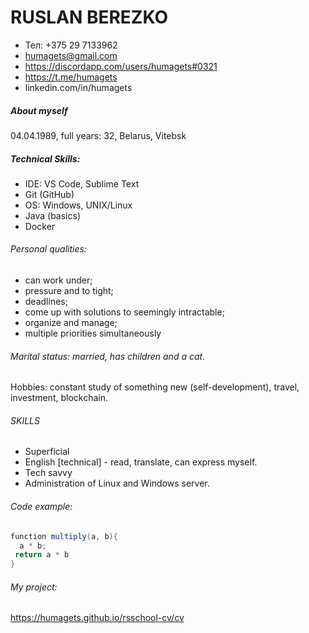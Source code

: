 # RUSLAN BEREZKO 

* Тел: +375 29 7133962
* humagets@gmail.com
* https://discordapp.com/users/humagets#0321
* https://t.me/humagets
* linkedin.com/in/humagets 


##### About myself

04.04.1989, full years: 32, Belarus, Vitebsk 

##### Technical Skills:
* IDE: VS Code, Sublime Text
* Git (GitHub)
* OS: Windows, UNIX/Linux
* Java (basics)
* Docker

###### Personal qualities: 
  - can work under;
  - pressure and to tight;
  - deadlines;
  - come up with solutions to seemingly intractable;
  - organize and manage;
  - multiple priorities simultaneously

###### Marital status: married, has children and a cat.
Hobbies: constant study of something new (self-development),
travel, investment, blockchain.
 
###### SKILLS
* Superficial
* English [technical] - read, translate, can express myself.
* Tech savvy 
* Administration of Linux and Windows server. 


###### Code example: 
```java
function multiply(a, b){
  a * b;
 return a * b
}
```
###### My project: 

https://humagets.github.io/rsschool-cv/cv
